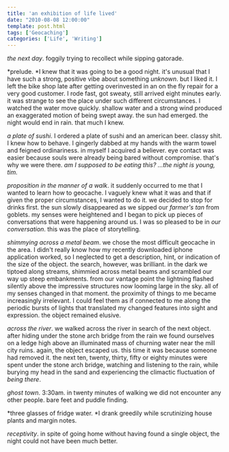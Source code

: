 ```yaml
---
title: 'an exhibition of life lived'
date: "2010-08-08 12:00:00"
template: post.html
tags: ['Geocaching']
categories: ['Life', 'Writing']
---
```


*the next day*. foggily trying to recollect while sipping gatorade.  
  
*prelude. *I knew that it was going to be a good night. it's unusual that I have such a strong, positive vibe about something *unknown*. but I liked it. I left the bike shop late after getting overinvested in an on the fly repair for a very good customer. I rode fast, got sweaty, still arrived eight minutes early. it was strange to see the place under such different circumstances. I watched the water move quickly. shallow water and a strong wind produced an exaggerated motion of being swept away. the sun had emerged. the night would end in rain. that much I knew.  
  
*a plate of sushi*. I ordered a plate of sushi and an american beer. classy shit. I knew how to behave. I gingerly dabbed at my hands with the warm towel and feigned ordinariness. in myself I acquired a believer. eye contact was easier because souls were already being bared without compromise. that's why we were there. *am I supposed to be eating this? ...the night is young, tim.*  
  
*proposition in the manner of a walk*. it suddenly occurred to me that I wanted to learn how to geocache. I vaguely knew what it was and that if given the proper circumstances, I wanted to do it. we decided to stop for drinks first. the sun slowly disappeared as we sipped our *farmer's tan* from goblets. my senses were heightened and I began to pick up pieces of conversations that were happening around us. I was so pleased to be in *our conversation*. this was the place of storytelling.  
  
*shimmying across a metal beam*. we chose the most difficult geocache in the area. I didn't really know how my recently downloaded iphone application worked, so I neglected to get a description, hint, or indication of the size of the object. the search, however, was brilliant. in the dark we tiptoed along streams, shimmied across metal beams and scrambled our way up steep embankments. from our vantage point the lightning flashed silently above the impressive structures now looming large in the sky. all of my senses changed in that moment. the proximity of things to me became increasingly irrelevant. I could feel them as if connected to me along the periodic bursts of lights that translated my changed features into sight and expression. the object remained elusive.  
  
*across the river*. we walked across the river in search of the next object. after hiding under the stone arch bridge from the rain we found ourselves on a ledge high above an illuminated mass of churning water near the mill city ruins. again, the object escaped us. this time it was because someone had removed it. the next ten, twenty, thirty, fifty or eighty minutes were spent under the stone arch bridge, watching and listening to the rain, while burying my head in the sand and experiencing the climactic fluctuation of *being there*.  
  
*ghost town*. 3:30am. in twenty minutes of walking we did not encounter any other people. bare feet and puddle finding.  
  
*three glasses of fridge water. *I drank greedily while scrutinizing house plants and margin notes.  
  
*receptivity*. in spite of going home without having found a single object, the night could not have been much better.